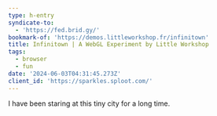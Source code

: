 ```yaml
---
type: h-entry
syndicate-to:
  - 'https://fed.brid.gy/'
bookmark-of: 'https://demos.littleworkshop.fr/infinitown'
title: Infinitown | A WebGL Experiment by Little Workshop
tags:
  - browser
  - fun
date: '2024-06-03T04:31:45.273Z'
client_id: 'https://sparkles.sploot.com/'
---
```

I have been staring at this tiny city for a long time.
